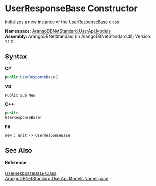 # UserResponseBase Constructor 
 

Initializes a new instance of the <a href="7495a6d5-68ed-7bed-659d-4ce86a7c4435">UserResponseBase</a> class

**Namespace:**&nbsp;<a href="3f782427-687a-00ed-a402-dbe7f114707d">ArangoDBNetStandard.UserApi.Models</a><br />**Assembly:**&nbsp;ArangoDBNetStandard (in ArangoDBNetStandard.dll) Version: 1.1.0

## Syntax

**C#**<br />
``` C#
public UserResponseBase()
```

**VB**<br />
``` VB
Public Sub New
```

**C++**<br />
``` C++
public:
UserResponseBase()
```

**F#**<br />
``` F#
new : unit -> UserResponseBase
```


## See Also


#### Reference
<a href="7495a6d5-68ed-7bed-659d-4ce86a7c4435">UserResponseBase Class</a><br /><a href="3f782427-687a-00ed-a402-dbe7f114707d">ArangoDBNetStandard.UserApi.Models Namespace</a><br />